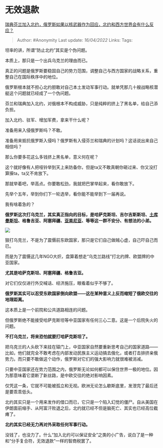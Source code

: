 # 无效退款
[瑞典芬兰加入北约，俄罗斯如果以核武器作为回应，北约和西方世界会有什么反应？](https://www.zhihu.com/question/527615135/answer/2438490574)

> Author: #Anonymity 
> Last update: *16/04/2022* 
> Links:
> Tags: 

坦率的讲，所谓“防止北约”其实是个伪问题。

本质上，那只是一个出兵乌克兰的理由而已。

真正的问题是俄罗斯要稳固自己的势力范围，调整自己与西方国家的战略关系，重整自己在国际秩序中的地位。

俄罗斯根本就不担心北约胆敢对自己本土发动军事行动。就单凭那几十艘战略核潜艇这个问题就已经成了一个伪问题。

芬兰和瑞典加入北约，对俄根本不构成威胁，只是纯粹的挤上了黑名单，给自己添负担。

加入北约、驻军、增加军费，拿来干什么呢？

准备用来入侵俄罗斯吗？不敢。

准备用来抵抗俄罗斯入侵吗？俄罗斯有入侵芬兰和瑞典的计划吗？这话说出来自己相信吗？

那么你要多花这么多钱挤上黑名单，意义何在呢？

这个就好像有人把哑铃举到天上来防备你，但是ta又不敢真朝你砸过来、你又没打算揍ta，ta又不肯放下。

那就举着吧，举高点。你要敢松劲，我就把巴掌举起来，看你敢放下。

先举个五年，举到你们下一轮选举，看你能不能举到下一届再说。

我有啥着急的？

**俄罗斯这次打乌克兰，其实真正指向的目标，是哈萨克斯坦、吉尔吉斯斯坦、[土库曼斯坦](https://www.zhihu.com/search?q=%E5%9C%9F%E5%BA%93%E6%9B%BC%E6%96%AF%E5%9D%A6&search_source=Entity&hybrid_search_source=Entity&hybrid_search_extra=%7B%22sourceType%22%3A%22answer%22%2C%22sourceId%22%3A2438490574%7D)、格鲁吉亚、阿塞拜疆、[亚美尼亚](https://www.zhihu.com/search?q=%E4%BA%9A%E7%BE%8E%E5%B0%BC%E4%BA%9A&search_source=Entity&hybrid_search_source=Entity&hybrid_search_extra=%7B%22sourceType%22%3A%22answer%22%2C%22sourceId%22%3A2438490574%7D)、等等这一群不安分、有想法的小弟。**

![](https://pic1.zhimg.com/50/v2-fb2c25f02c6deec676870017c3914707_720w.jpg?source=1940ef5c)

狠打乌克兰，不是为了震慑前东欧国家，那只是它们自己做贼心虚，自己吓自己而已。

而是为了震慑这几年NGO大炽，盘算着想走“乌克兰路线”打北约牌、欧盟牌的中亚国家。

**尤其是哈萨克斯坦、阿塞拜疆、格鲁吉亚。**

对它们仅仅进行外交喊话、经济施压，眼看着似乎不够了。

**俄罗斯其实可以忍受东欧国家倒向欧盟——这在某种意义上反而缩短了俄欧交往的地理距离。**

这本质上是一个前院和公共道路相连的问题。

但俄罗斯绝不能接受哈萨克斯坦等中亚国家有任何三心二意。这是一个后院失火的问题。

**不打乌克兰，将来恐怕就要打哈萨克斯坦了。**

把乌克兰的人头砍下来挂在辕门上，中亚国家自然要重新思考自己的国家道路——比如，他们就完全不敢考虑在内部发动民族主义运动搞去俄化，或者打击排挤亲俄势力。而只要不敢做这个动作，俄罗斯对它们的强大影响力就很难被消减。

只要中亚国家还在势力范围之内，俄罗斯无论如何都可以保住世界一极的地位。因为那意味着它垄断了新丝路，是中欧交往的绝对影响因素。

仅凭这一条，它就不可能被孤立和无视。欧洲无论怎么歇斯底里，发泄完了最后还是要乖乖低头。

北约其实只是一个用来发作的借口而已，它只是一个陷入幻觉的僵尸。自从美国在伊朗面前缩手、从阿富汗败退之后，北约就已经不但是脑死亡、其实也已经高位截瘫了。

**北约其实已经无力再对外采取任何军事行动。**

没钱了，也没力了。什么“加入北约可以保证安全”之类的小广告，说白了是一种和“分手复合符，无效退款”一样的智商税罢了。
